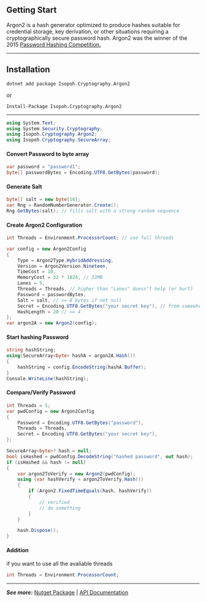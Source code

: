 ## Getting Start

Argon2 is a hash generator optimized to produce hashes suitable for credential storage, key derivation, or other situations requiring a cryptographically secure password hash. Argon2 was the winner of the 2015 <a target="_blank" href="https://www.password-hashing.net/">Password Hashing Competition.</a>

---

## Installation

```
dotnet add package Isopoh.Cryptography.Argon2
```

or

```
Install-Package Isopoh.Cryptography.Argon2
```

---

```csharp
using System.Text;
using System.Security.Cryptography;
using Isopoh.Cryptography.Argon2;
using Isopoh.Cryptography.SecureArray;
```

#### Convert Password to byte array

```csharp
var password = "password1";
byte[] passwordBytes = Encoding.UTF8.GetBytes(password);
```

#### Generate Salt

```csharp
byte[] salt = new byte[16];
var Rng = RandomNumberGenerator.Create();
Rng.GetBytes(salt); // fills salt with a strong random sequence
```

#### Create Argon2 Configuration

```csharp
int Threads = Environment.ProcessorCount; // use full threads

var config = new Argon2Config
{
    Type = Argon2Type.HybridAddressing,
    Version = Argon2Version.Nineteen,
    TimeCost = 10,
    MemoryCost = 32 * 1024, // 32MB
    Lanes = 5,
    Threads = Threads, // higher than "Lanes" doesn't help (or hurt)
    Password = passwordBytes,
    Salt = salt, // >= 8 bytes if not null
    Secret = Encoding.UTF8.GetBytes("your secret key"), // from somewhere
    HashLength = 20 // >= 4
};
var argon2A = new Argon2(config);
```

#### Start hashing Password

```csharp
string hashString;
using(SecureArray<byte> hashA = argon2A.Hash())
{
    hashString = config.EncodeString(hashA.Buffer);
}
Console.WriteLine(hashString);
```

#### Compare/Verify Password

```csharp
int Threads = 5;
var pwdConfig = new Argon2Config
{
    Password = Encoding.UTF8.GetBytes("password"),
    Threads = Threads,
    Secret = Encoding.UTF8.GetBytes("your secret key"),
};

SecureArray<byte>? hash = null;
bool isHashed = pwdConfig.DecodeString("hashed password", out hash);
if (isHashed && hash != null)
{
    var argon2ToVerify = new Argon2(pwdConfig);
    using (var hashVerify = argon2ToVerify.Hash())
    {
        if (Argon2.FixedTimeEquals(hash, hashVerify))
        {
            // verified
            // do something
        }
    }

    hash.Dispose();
}

```

#### Addition

if you want to use all the avaliable threads

```csharp
int Threads = Environment.ProcessorCount;
```

---

_**See more:**_ <a href="https://www.nuget.org/packages/Isopoh.Cryptography.Argon2" target="_blank">Nutget Package</a> | <a target="_blank" href="https://mheyman.github.io/Isopoh.Cryptography.Argon2/api/Isopoh.Cryptography.Argon2.Argon2Config.html">API Documentation</a>
